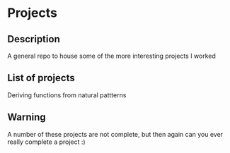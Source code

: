 # Projects

## Description

A general repo to house some of the more interesting projects I worked

## List of projects

Deriving functions from natural pattterns

## Warning

A number of these projects are not complete, but then again can you ever really complete a project :)
